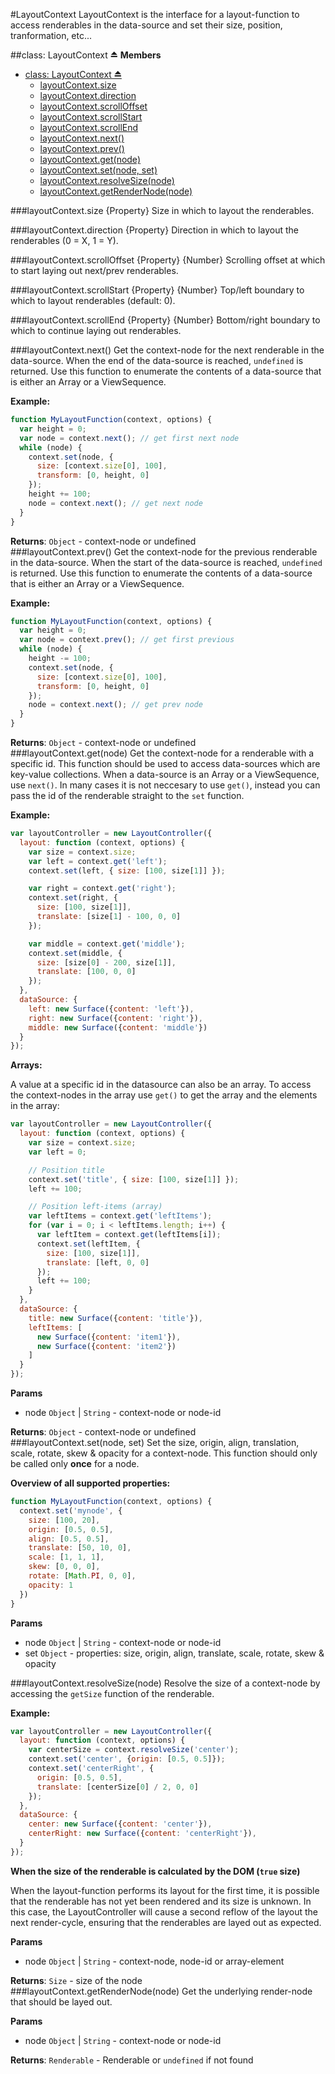 <a name="module_LayoutContext"></a>
#LayoutContext
LayoutContext is the interface for a layout-function to access
renderables in the data-source and set their size, position, tranformation, etc...

<a name="exp_module_LayoutContext"></a>
##class: LayoutContext ⏏
**Members**

* [class: LayoutContext ⏏](#exp_module_LayoutContext)
  * [layoutContext.size](#module_LayoutContext#size)
  * [layoutContext.direction](#module_LayoutContext#direction)
  * [layoutContext.scrollOffset](#module_LayoutContext#scrollOffset)
  * [layoutContext.scrollStart](#module_LayoutContext#scrollStart)
  * [layoutContext.scrollEnd](#module_LayoutContext#scrollEnd)
  * [layoutContext.next()](#module_LayoutContext#next)
  * [layoutContext.prev()](#module_LayoutContext#prev)
  * [layoutContext.get(node)](#module_LayoutContext#get)
  * [layoutContext.set(node, set)](#module_LayoutContext#set)
  * [layoutContext.resolveSize(node)](#module_LayoutContext#resolveSize)
  * [layoutContext.getRenderNode(node)](#module_LayoutContext#getRenderNode)

<a name="module_LayoutContext#size"></a>
###layoutContext.size
{Property} Size in which to layout the renderables.

<a name="module_LayoutContext#direction"></a>
###layoutContext.direction
{Property} Direction in which to layout the renderables (0 = X, 1 = Y).

<a name="module_LayoutContext#scrollOffset"></a>
###layoutContext.scrollOffset
{Property} {Number} Scrolling offset at which to start laying out next/prev renderables.

<a name="module_LayoutContext#scrollStart"></a>
###layoutContext.scrollStart
{Property} {Number} Top/left boundary to which to layout renderables (default: 0).

<a name="module_LayoutContext#scrollEnd"></a>
###layoutContext.scrollEnd
{Property} {Number} Bottom/right boundary to which to continue laying out renderables.

<a name="module_LayoutContext#next"></a>
###layoutContext.next()
Get the context-node for the next renderable in the data-source. When
the end of the data-source is reached, `undefined` is returned.
Use this function to enumerate the contents of a data-source that is
either an Array or a ViewSequence.

**Example:**

```javascript
function MyLayoutFunction(context, options) {
  var height = 0;
  var node = context.next(); // get first next node
  while (node) {
    context.set(node, {
      size: [context.size[0], 100],
      transform: [0, height, 0]
    });
    height += 100;
    node = context.next(); // get next node
  }
}
```

**Returns**: `Object` - context-node or undefined  
<a name="module_LayoutContext#prev"></a>
###layoutContext.prev()
Get the context-node for the previous renderable in the data-source. When
the start of the data-source is reached, `undefined` is returned.
Use this function to enumerate the contents of a data-source that is
either an Array or a ViewSequence.

**Example:**

```javascript
function MyLayoutFunction(context, options) {
  var height = 0;
  var node = context.prev(); // get first previous
  while (node) {
    height -= 100;
    context.set(node, {
      size: [context.size[0], 100],
      transform: [0, height, 0]
    });
    node = context.next(); // get prev node
  }
}
```

**Returns**: `Object` - context-node or undefined  
<a name="module_LayoutContext#get"></a>
###layoutContext.get(node)
Get the context-node for a renderable with a specific id. This function
should be used to access data-sources which are key-value collections.
When a data-source is an Array or a ViewSequence, use `next()`.
In many cases it is not neccesary to use `get()`, instead you can pass
the id of the renderable straight to the `set` function.

**Example:**

```javascript
var layoutController = new LayoutController({
  layout: function (context, options) {
    var size = context.size;
    var left = context.get('left');
    context.set(left, { size: [100, size[1]] });

    var right = context.get('right');
    context.set(right, {
      size: [100, size[1]],
      translate: [size[1] - 100, 0, 0]
    });

    var middle = context.get('middle');
    context.set(middle, {
      size: [size[0] - 200, size[1]],
      translate: [100, 0, 0]
    });
  },
  dataSource: {
    left: new Surface({content: 'left'}),
    right: new Surface({content: 'right'}),
    middle: new Surface({content: 'middle'})
  }
});
```

**Arrays:**

A value at a specific id in the datasource can also be an array. To access the
context-nodes in the array use `get()` to get the array and the elements in the
array:

```javascript
var layoutController = new LayoutController({
  layout: function (context, options) {
    var size = context.size;
    var left = 0;

    // Position title
    context.set('title', { size: [100, size[1]] });
    left += 100;

    // Position left-items (array)
    var leftItems = context.get('leftItems');
    for (var i = 0; i < leftItems.length; i++) {
      var leftItem = context.get(leftItems[i]);
      context.set(leftItem, {
        size: [100, size[1]],
        translate: [left, 0, 0]
      });
      left += 100;
    }
  },
  dataSource: {
    title: new Surface({content: 'title'}),
    leftItems: [
      new Surface({content: 'item1'}),
      new Surface({content: 'item2'})
    ]
  }
});
```

**Params**

- node `Object` | `String` - context-node or node-id  

**Returns**: `Object` - context-node or undefined  
<a name="module_LayoutContext#set"></a>
###layoutContext.set(node, set)
Set the size, origin, align, translation, scale, rotate, skew & opacity for a context-node.
This function should only be called only **once** for a node.

**Overview of all supported properties:**

```javascript
function MyLayoutFunction(context, options) {
  context.set('mynode', {
    size: [100, 20],
    origin: [0.5, 0.5],
    align: [0.5, 0.5],
    translate: [50, 10, 0],
    scale: [1, 1, 1],
    skew: [0, 0, 0],
    rotate: [Math.PI, 0, 0],
    opacity: 1
  })
}
```

**Params**

- node `Object` | `String` - context-node or node-id  
- set `Object` - properties: size, origin, align, translate, scale, rotate, skew & opacity  

<a name="module_LayoutContext#resolveSize"></a>
###layoutContext.resolveSize(node)
Resolve the size of a context-node by accessing the `getSize` function
of the renderable.

**Example:**

```javascript
var layoutController = new LayoutController({
  layout: function (context, options) {
    var centerSize = context.resolveSize('center');
    context.set('center', {origin: [0.5, 0.5]});
    context.set('centerRight', {
      origin: [0.5, 0.5],
      translate: [centerSize[0] / 2, 0, 0]
    });
  },
  dataSource: {
    center: new Surface({content: 'center'}),
    centerRight: new Surface({content: 'centerRight'}),
  }
});
```

**When the size of the renderable is calculated by the DOM (`true` size)**

When the layout-function performs its layout for the first time, it is
possible that the renderable has not yet been rendered and its size
is unknown. In this case, the LayoutController will cause a second
reflow of the layout the next render-cycle, ensuring that the renderables
are layed out as expected.

**Params**

- node `Object` | `String` - context-node, node-id or array-element  

**Returns**: `Size` - size of the node  
<a name="module_LayoutContext#getRenderNode"></a>
###layoutContext.getRenderNode(node)
Get the underlying render-node that should be layed out.

**Params**

- node `Object` | `String` - context-node or node-id  

**Returns**: `Renderable` - Renderable or `undefined` if not found  
